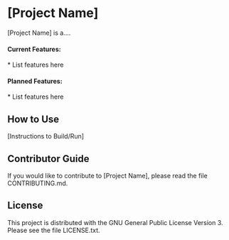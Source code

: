 # [Project Name] #
[Project Name] is a....
<h4> Current Features:</h4>
* List features here

<h4> Planned Features:</h4>
* List features here

<h2> How to Use </h2>
[Instructions to Build/Run]

<h2> Contributor Guide </h2>
If you would like to contribute to [Project Name], please read the file CONTRIBUTING.md.

<h2> License </h2>
This project is distributed with the GNU General Public License Version 3. Please see the file LICENSE.txt.
